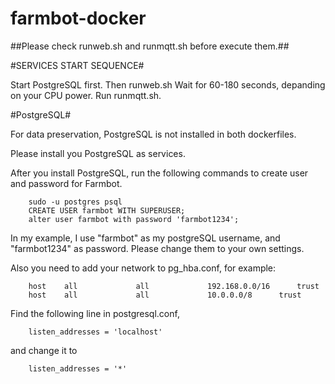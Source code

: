 # farmbot-docker


##Please check runweb.sh and runmqtt.sh before execute them.##


#SERVICES START SEQUENCE#

Start PostgreSQL first.
Then runweb.sh
Wait for 60-180 seconds, depanding on your CPU power.
Run runmqtt.sh.

#PostgreSQL#

For data preservation, PostgreSQL is not installed in both dockerfiles. 

Please install you PostgreSQL as services. 

After you install PostgreSQL, run the following commands to create user and password for Farmbot.

		sudo -u postgres psql
		CREATE USER farmbot WITH SUPERUSER;
		alter user farmbot with password 'farmbot1234';

In my example, I use "farmbot" as my postgreSQL username, and "farmbot1234" as password. Please change them to your own settings.

Also you need to add your network to pg_hba.conf, for example:

		host    all             all             192.168.0.0/16 		trust
		host    all             all             10.0.0.0/8		trust

Find the following line in postgresql.conf,

		listen_addresses = 'localhost' 

and change it to

		listen_addresses = '*' 





